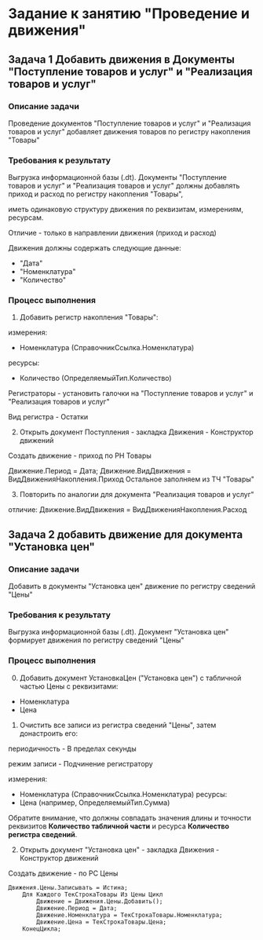 # Задание к занятию "Проведение и движения"

## Задача 1 Добавить движения в Документы "Поступление товаров и услуг" и "Реализация товаров и услуг"

### Описание задачи

Проведение документов "Поступление товаров и услуг" и "Реализация товаров и услуг" добавляет движения товаров по регистру накопления "Товары"

### Требования к результату

Выгрузка информационной базы (.dt). Документы "Поступление товаров и услуг" и "Реализация товаров и услуг" должны добавлять приход и расход по регистру накопления "Товары",

иметь одинаковую структуру движения по реквизитам, измерениям, ресурсам.

Отличие - только в направлении движения (приход и расход)

Движения должны содержать следующие данные:

* "Дата"
* "Номенклатура"
* "Количество"

### Процесс выполнения

1. Добавить регистр накопления "Товары":

измерения:
- Номенклатура (СправочникСсылка.Номенклатура)

ресурсы:
- Количество (ОпределяемыйТип.Количество)

Регистраторы - установить галочки на "Поступление товаров и услуг" и "Реализация товаров и услуг" 

Вид регистра - Остатки

2. Открыть документ Поступления - закладка Движения - Конструктор движений

Создать движение - приход по РН Товары

Движение.Период = Дата;
Движение.ВидДвижения = ВидДвиженияНакопления.Приход
Остальное заполняем  из ТЧ "Товары"

3. Повторить по аналогии для документа "Реализация товаров и услуг"

отличие:
Движение.ВидДвижения = ВидДвиженияНакопления.Расход

## Задача 2 добавить движение для документа "Установка цен" 

### Описание задачи

Добавить в документы "Установка цен" движение по регистру сведений "Цены"

### Требования к результату

Выгрузка информационной базы (.dt). Документ "Установка цен" формирует движения по регистру сведений "Цены"

### Процесс выполнения

0. Добавить документ УстановкаЦен ("Установка цен") с табличной частью Цены с реквизитами:

- Номенклатура
- Цена

1. Очистить все записи из регистра сведений "Цены", затем донастроить его:

периодичность - В пределах секунды

режим записи - Подчинение регистратору

измерения:
- Номенклатура (СправочникСсылка.Номенклатура)
ресурсы:
- Цена (например, ОпределяемыйТип.Сумма) 

Обратите внимание, что должны совпадать значения длины и точности реквизитов **Количество табличной части** и ресурса **Количество регистра сведений**.


2. Открыть документ "Установка цен" - закладка Движения - Конструктор движений

Создать движение - по РС Цены

```bsl
Движения.Цены.Записывать = Истина;
	Для Каждого ТекСтрокаТовары Из Цены Цикл
		Движение = Движения.Цены.Добавить();
		Движение.Период = Дата;
		Движение.Номенклатура = ТекСтрокаТовары.Номенклатура;
		Движение.Цена = ТекСтрокаТовары.Цена;
	КонецЦикла;
```
